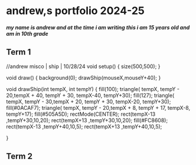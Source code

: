 # andrew,s portfolio 2024-25
##### my name is andrew and at the time i am writing this i am 15 years old and am in 10th grade
## Term 1 
//andrew misco | ship | 10/28/24
void setup() {
  size(500,500);
}

void draw() {
  background(0);
  drawShip(mouseX,mouseY+40);
}

void drawShip(int tempX, int tempY) {
  fill(100);
  triangle( tempX, tempY - 20,tempX + 40, tempY + 30, tempX-40, tempY+30);
  fill(127);
  triangle( tempX, tempY - 30,tempX + 20, tempY + 30, tempX-20, tempY+30);
  fill(#0ACAF7);
  triangle( tempX, tempY - 20,tempX + 8, tempY + 17, tempX-8, tempY+17);
  fill(#505A5D);
  rectMode(CENTER);
  rect(tempX-13 ,tempY+30,10,20);
  rect(tempX+13 ,tempY+30,10,20);
  fill(#FC8608);
  rect(tempX-13 ,tempY+40,10,5);
  rect(tempX+13 ,tempY+40,10,5);
  
}
## Term 2
